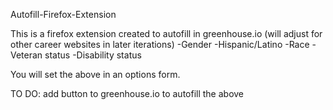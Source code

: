Autofill-Firefox-Extension

This is a firefox extension created to autofill in greenhouse.io (will adjust for other career websites in later iterations)
-Gender
-Hispanic/Latino
-Race
-Veteran status
-Disability status


You will set the above in an options form.

TO DO:
add button to greenhouse.io to autofill the above
